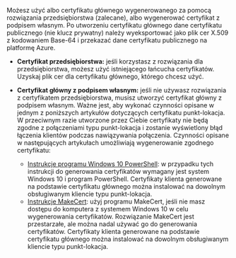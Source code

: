 Możesz użyć albo certyfikatu głównego wygenerowanego za pomocą rozwiązania przedsiębiorstwa (zalecane), albo wygenerować certyfikat z podpisem własnym. Po utworzeniu certyfikatu głównego dane certyfikatu publicznego (nie klucz prywatny) należy wyeksportować jako plik cer X.509 z kodowaniem Base-64 i przekazać dane certyfikatu publicznego na platformę Azure.

* **Certyfikat przedsiębiorstwa:** jeśli korzystasz z rozwiązania dla przedsiębiorstwa, możesz użyć istniejącego łańcucha certyfikatów. Uzyskaj plik cer dla certyfikatu głównego, którego chcesz użyć.
* **Certyfikat główny z podpisem własnym:** jeśli nie używasz rozwiązania z certyfikatem przedsiębiorstwa, musisz utworzyć certyfikat główny z podpisem własnym. Ważne jest, aby wykonać czynności opisane w jednym z poniższych artykułów dotyczących certyfikatu punkt-lokacja. W przeciwnym razie utworzone przez Ciebie certyfikaty nie będą zgodne z połączeniami typu punkt-lokacja i zostanie wyświetlony błąd łączenia klientów podczas nawiązywania połączenia. Czynności opisane w następujących artykułach umożliwiają wygenerowanie zgodnego certyfikatu:

  * [Instrukcje programu Windows 10 PowerShell](../articles/vpn-gateway/vpn-gateway-certificates-point-to-site.md): w przypadku tych instrukcji do generowania certyfikatów wymagany jest system Windows 10 i program PowerShell. Certyfikaty klienta generowane na podstawie certyfikatu głównego można instalować na dowolnym obsługiwanym kliencie typu punkt-lokacja.
  * [Instrukcje MakeCert](../articles/vpn-gateway/vpn-gateway-certificates-point-to-site-makecert.md): użyj programu MakeCert, jeśli nie masz dostępu do komputera z systemem Windows 10 w celu wygenerowania certyfikatów. Rozwiązanie MakeCert jest przestarzałe, ale można nadal używać go do generowania certyfikatów. Certyfikaty klienta generowane na podstawie certyfikatu głównego można instalować na dowolnym obsługiwanym kliencie typu punkt-lokacja.